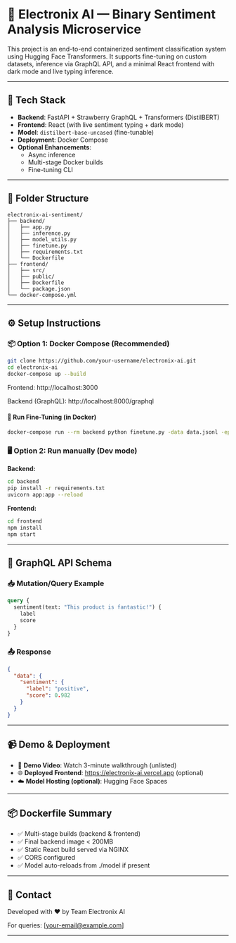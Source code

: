 # 🧠 Electronix AI — Binary Sentiment Analysis Microservice

This project is an end-to-end containerized sentiment classification system using Hugging Face Transformers. It supports fine-tuning on custom datasets, inference via GraphQL API, and a minimal React frontend with dark mode and live typing inference.

---

## 🚀 Tech Stack

- **Backend**: FastAPI + Strawberry GraphQL + Transformers (DistilBERT)
- **Frontend**: React (with live sentiment typing + dark mode)
- **Model**: `distilbert-base-uncased` (fine-tunable)
- **Deployment**: Docker Compose
- **Optional Enhancements**: 
  - Async inference
  - Multi-stage Docker builds
  - Fine-tuning CLI

---

## 🧩 Folder Structure

```
electronix-ai-sentiment/
├── backend/
│   ├── app.py
│   ├── inference.py
│   ├── model_utils.py
│   ├── finetune.py
│   ├── requirements.txt
│   └── Dockerfile
├── frontend/
│   ├── src/
│   ├── public/
│   ├── Dockerfile
│   └── package.json
└── docker-compose.yml
```

---

## ⚙️ Setup Instructions

### 📦 Option 1: Docker Compose (Recommended)
```bash
git clone https://github.com/your-username/electronix-ai.git
cd electronix-ai
docker-compose up --build
```
Frontend: http://localhost:3000

Backend (GraphQL): http://localhost:8000/graphql

#### 🧪 Run Fine-Tuning (in Docker)
```bash
docker-compose run --rm backend python finetune.py -data data.jsonl -epochs 3 -lr 3e-5
```

### 🖥️ Option 2: Run manually (Dev mode)
**Backend:**
```bash
cd backend
pip install -r requirements.txt
uvicorn app:app --reload
```
**Frontend:**
```bash
cd frontend
npm install
npm start
```

---

## 🔌 GraphQL API Schema

### 📥 Mutation/Query Example
```graphql
query {
  sentiment(text: "This product is fantastic!") {
    label
    score
  }
}
```

### 📤 Response
```json
{
  "data": {
    "sentiment": {
      "label": "positive",
      "score": 0.982
    }
  }
}
```

---

## 📹 Demo & Deployment

- 🔗 **Demo Video**: Watch 3-minute walkthrough (unlisted)
- 🌐 **Deployed Frontend**: https://electronix-ai.vercel.app (optional)
- ☁️ **Model Hosting (optional)**: Hugging Face Spaces

---

## 📦 Dockerfile Summary

- ✅ Multi-stage builds (backend & frontend)
- ✅ Final backend image < 200MB
- ✅ Static React build served via NGINX
- ✅ CORS configured
- ✅ Model auto-reloads from ./model if present

---

## 📧 Contact

Developed with ❤️ by Team Electronix AI

For queries: [your-email@example.com]

---

